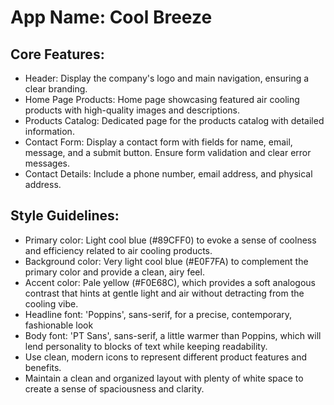 # **App Name**: Cool Breeze

## Core Features:

- Header: Display the company's logo and main navigation, ensuring a clear branding.
- Home Page Products: Home page showcasing featured air cooling products with high-quality images and descriptions.
- Products Catalog: Dedicated page for the products catalog with detailed information.
- Contact Form: Display a contact form with fields for name, email, message, and a submit button. Ensure form validation and clear error messages.
- Contact Details: Include a phone number, email address, and physical address.

## Style Guidelines:

- Primary color: Light cool blue (#89CFF0) to evoke a sense of coolness and efficiency related to air cooling products.
- Background color: Very light cool blue (#E0F7FA) to complement the primary color and provide a clean, airy feel.
- Accent color: Pale yellow (#F0E68C), which provides a soft analogous contrast that hints at gentle light and air without detracting from the cooling vibe.
- Headline font: 'Poppins', sans-serif, for a precise, contemporary, fashionable look
- Body font: 'PT Sans', sans-serif, a little warmer than Poppins, which will lend personality to blocks of text while keeping readability.
- Use clean, modern icons to represent different product features and benefits.
- Maintain a clean and organized layout with plenty of white space to create a sense of spaciousness and clarity.